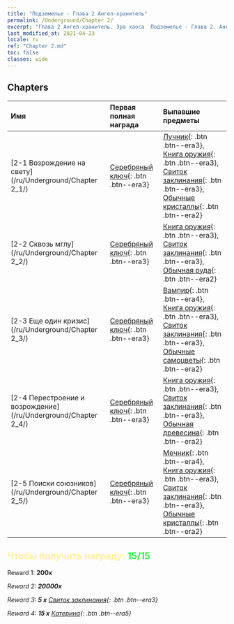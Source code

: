 ```yaml
---
title: "Подземелье - Глава 2 Ангел-хранитель"
permalink: /Underground/Chapter 2/
excerpt: "Глава 2 Ангел-хранитель. Эра хаоса  Подземелье - Глава 2. Ангел-хранитель"
last_modified_at: 2021-04-23
locale: ru
ref: "Chapter 2.md"
toc: false
classes: wide
---
```


## Chapters

  | Имя |  Первая полная награда | Выпавшие предметы |
  |:------------|:------------|:------------| 
  | [2-1 Возрождение на свету](/ru/Underground/Chapter 2_1/) | [Серебряный ключ](/ItemsRU/con_693/){: .btn .btn--era3} | [Лучник](/ItemsRU/unt_191/){: .btn .btn--era3}, [Книга оружия](/ItemsRU/mat_18/){: .btn .btn--era3}, [Свиток заклинания](/ItemsRU/con_694/){: .btn .btn--era3}, [Обычные кристаллы](/ItemsRU/mat_11/){: .btn .btn--era2} |
  | [2-2 Сквозь мглу](/ru/Underground/Chapter 2_2/) | [Серебряный ключ](/ItemsRU/con_693/){: .btn .btn--era3} | [Книга оружия](/ItemsRU/mat_18/){: .btn .btn--era3}, [Свиток заклинания](/ItemsRU/con_694/){: .btn .btn--era3}, [Обычная руда](/ItemsRU/mat_6/){: .btn .btn--era2} |
  | [2-3 Еще один кризис](/ru/Underground/Chapter 2_3/) | [Серебряный ключ](/ItemsRU/con_693/){: .btn .btn--era3} | [Вампир](/ItemsRU/unt_211/){: .btn .btn--era4}, [Книга оружия](/ItemsRU/mat_18/){: .btn .btn--era3}, [Свиток заклинания](/ItemsRU/con_694/){: .btn .btn--era3}, [Обычные самоцветы](/ItemsRU/mat_10/){: .btn .btn--era2} |
  | [2-4 Перестроение и возрождение](/ru/Underground/Chapter 2_4/) | [Серебряный ключ](/ItemsRU/con_693/){: .btn .btn--era3} | [Книга оружия](/ItemsRU/mat_18/){: .btn .btn--era3}, [Свиток заклинания](/ItemsRU/con_694/){: .btn .btn--era3}, [Обычная древесина](/ItemsRU/mat_7/){: .btn .btn--era2} |
  | [2-5 Поиски союзников](/ru/Underground/Chapter 2_5/) | [Серебряный ключ](/ItemsRU/con_693/){: .btn .btn--era3} | [Мечник](/ItemsRU/unt_193/){: .btn .btn--era4}, [Книга оружия](/ItemsRU/mat_18/){: .btn .btn--era3}, [Свиток заклинания](/ItemsRU/con_694/){: .btn .btn--era3}, [Обычные кристаллы](/ItemsRU/mat_11/){: .btn .btn--era2} |


## <span style="color: #ffeea0">Чтобы получить награду: </span><span style="color: #27f73a">15/15</span>

 Reward 1:  **200x** <i class="fas fa-gem"/>

 Reward 2:  **20000x** <i class="fas fa-coins"/>

 Reward 3: **5 x** [Свиток заклинания](/ItemsRU/con_694/){: .btn .btn--era3}

 Reward 4: **15 x** [Катерина](/ItemsRU/her_361/){: .btn .btn--era5}

